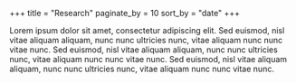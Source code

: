 +++
title = "Research"
paginate_by = 10
sort_by = "date"
+++

Lorem ipsum dolor sit amet, consectetur adipiscing elit. Sed euismod, nisl vitae
aliquam aliquam, nunc nunc ultricies nunc, vitae aliquam nunc nunc vitae nunc.
Sed euismod, nisl vitae aliquam aliquam, nunc nunc ultricies nunc, vitae aliquam
nunc nunc vitae nunc. Sed euismod, nisl vitae aliquam aliquam, nunc nunc
ultricies nunc, vitae aliquam nunc nunc vitae nunc.
